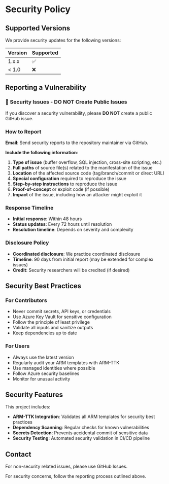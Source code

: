 # Security Policy

## Supported Versions

We provide security updates for the following versions:

| Version | Supported          |
| ------- | ------------------ |
| 1.x.x   | :white_check_mark: |
| < 1.0   | :x:                |

## Reporting a Vulnerability

### 🚨 Security Issues - DO NOT Create Public Issues

If you discover a security vulnerability, please **DO NOT** create a public GitHub issue.

### How to Report

**Email**: Send security reports to the repository maintainer via GitHub.

**Include the following information**:

1. **Type of issue** (buffer overflow, SQL injection, cross-site scripting, etc.)
2. **Full paths** of source file(s) related to the manifestation of the issue
3. **Location** of the affected source code (tag/branch/commit or direct URL)
4. **Special configuration** required to reproduce the issue
5. **Step-by-step instructions** to reproduce the issue
6. **Proof-of-concept** or exploit code (if possible)
7. **Impact** of the issue, including how an attacker might exploit it

### Response Timeline

- **Initial response**: Within 48 hours
- **Status updates**: Every 72 hours until resolution
- **Resolution timeline**: Depends on severity and complexity

### Disclosure Policy

- **Coordinated disclosure**: We practice coordinated disclosure
- **Timeline**: 90 days from initial report (may be extended for complex issues)
- **Credit**: Security researchers will be credited (if desired)

## Security Best Practices

### For Contributors

- Never commit secrets, API keys, or credentials
- Use Azure Key Vault for sensitive configuration
- Follow the principle of least privilege
- Validate all inputs and sanitize outputs
- Keep dependencies up to date

### For Users

- Always use the latest version
- Regularly audit your ARM templates with ARM-TTK
- Use managed identities where possible
- Follow Azure security baselines
- Monitor for unusual activity

## Security Features

This project includes:

- **ARM-TTK Integration**: Validates all ARM templates for security best practices
- **Dependency Scanning**: Regular checks for known vulnerabilities
- **Secrets Detection**: Prevents accidental commit of sensitive data
- **Security Testing**: Automated security validation in CI/CD pipeline

## Contact

For non-security related issues, please use GitHub Issues.

For security concerns, follow the reporting process outlined above.
